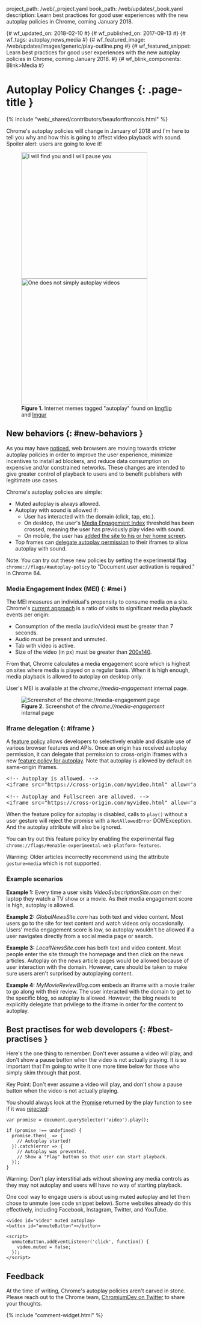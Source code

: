 project_path: /web/_project.yaml
book_path: /web/updates/_book.yaml
description: Learn best practices for good user experiences with the new autoplay policies in Chrome, coming January 2018.

{# wf_updated_on: 2018-02-10 #}
{# wf_published_on: 2017-09-13 #}
{# wf_tags: autoplay,news,media #}
{# wf_featured_image: /web/updates/images/generic/play-outline.png #}
{# wf_featured_snippet: Learn best practices for good user experiences with the new autoplay policies in Chrome, coming January 2018. #}
{# wf_blink_components: Blink>Media #}

# Autoplay Policy Changes {: .page-title }

{% include "web/_shared/contributors/beaufortfrancois.html" %}

Chrome's autoplay policies will change in January of 2018 and I'm here to tell
you why and how this is going to affect video playback with sound. Spoiler
alert: users are going to love it!

<figure>
  <a href="https://imgflip.com/i/ngd6c">
    <img height="335px" src="https://i.imgflip.com/ngd6c.jpg"
         title="I will find you and I will pause you"/>
  </a>
  <a href="https://imgur.com/a/p1ZjC">
    <img height="335px" src="https://i.imgur.com/aFO9wAml.jpg"
         title="One does not simply autoplay videos"/>
  </a>
  <figcaption>
    <b>Figure 1.</b>
    Internet memes tagged "autoplay" found on
    <a href="https://imgflip.com/i/ngd6c">Imgflip</a> and
    <a href="https://imgur.com/a/p1ZjC">Imgur</a>
  </figcaption>
</figure>

## New behaviors {: #new-behaviors }

As you may have [noticed], web browsers are moving towards stricter autoplay
policies in order to improve the user experience, minimize incentives to install
ad blockers, and reduce data consumption on expensive and/or constrained
networks. These changes are intended to give greater control of playback to
users and to benefit publishers with legitimate use cases.

Chrome's autoplay policies are simple:

- Muted autoplay is always allowed.
- Autoplay with sound is allowed if:
    - User has interacted with the domain (click, tap, etc.).
    - On desktop, the user's [Media Engagement Index](#mei) threshold has been crossed,
      meaning the user has previously play video with sound.
    - On mobile, the user has [added the site to his or her home screen].
- Top frames can [delegate autoplay permission](#iframe) to their iframes to
  allow autoplay with sound.

Note: You can try out these new policies by setting the experimental flag
`chrome://flags/#autoplay-policy` to "Document user activation is required." in
Chrome 64.

### Media Engagement Index (MEI) {: #mei }

The MEI measures an individual's propensity to consume media on a site.
Chrome's [current approach] is a ratio of visits to significant media playback
events per origin:

- Consumption of the media (audio/video) must be greater than 7 seconds.
- Audio must be present and unmuted.
- Tab with video is active.
- Size of the video (in px) must be greater than [200x140].

From that, Chrome calculates a media engagement score which is highest on sites
where media is played on a regular basis. When it is high enough, media playback
is allowed to autoplay on desktop only.

User's MEI is available at the <i>chrome://media-engagement</i> internal page.

<figure>
  <img src="/web/updates/images/2017/09/media-engagement.png"
       alt="Screenshot of the chrome://media-engagement page">
  <figcaption>
    <b>Figure 2.</b>
    Screenshot of the <i>chrome://media-engagement</i> internal page
  </figcaption>
</figure>

### Iframe delegation {: #iframe }

A [feature policy] allows developers to selectively enable and disable use of
various browser features and APIs. Once an origin has received autoplay
permission, it can delegate that permission to cross-origin iframes with a new
[feature policy for autoplay]. Note that autoplay is allowed by default on
same-origin iframes.

<pre class="prettyprint">
&lt;!-- Autoplay is allowed. -->
&lt;iframe src="https://cross-origin.com/myvideo.html" allow="autoplay">

&lt;!-- Autoplay and Fullscreen are allowed. -->
&lt;iframe src="https://cross-origin.com/myvideo.html" allow="autoplay; fullscreen">
</pre>

When the feature policy for autoplay is disabled, calls to `play()` without a
user gesture will reject the promise with a `NotAllowedError` DOMException. And
the autoplay attribute will also be ignored.

You can try out this feature policy by enabling the experimental flag
`chrome://flags/#enable-experimental-web-platform-features`.

Warning: Older articles incorrectly recommend using the attribute
`gesture=media` which is not supported.

### Example scenarios

<b>Example 1:</b> Every time a user visits <i>VideoSubscriptionSite.com</i> on their
laptop they watch a TV show or a movie. As their media engagement score is
high, autoplay is allowed.

<b>Example 2:</b> <i>GlobalNewsSite.com</i> has both text and video content.
Most users go to the site for text content and watch videos only occasionally.
Users' media engagement score is low, so autoplay wouldn't be allowed if a user
navigates directly from a social media page or search.

<b>Example 3:</b> <i>LocalNewsSite.com</i> has both text and video content.
Most people enter the site through the homepage and then click on the news
articles. Autoplay on the news article pages would be allowed because of user
interaction with the domain. However, care should be taken to make sure users
aren't surprised by autoplaying content.

<b>Example 4:</b> <i>MyMovieReviewBlog.com</i> embeds an iframe with a movie
trailer to go along with their review. The user interacted with the domain to
get to the specific blog, so autoplay is allowed. However, the blog needs to
explicitly delegate that privilege to the iframe in order for the content to
autoplay.

## Best practises for web developers {: #best-practises }

Here's the one thing to remember: Don't ever assume a video will play, and
don't show a pause button when the video is not actually playing. It is so
important that I'm going to write it one more time below for those who simply
skim through that post.

Key Point: Don't ever assume a video will play, and don't show a pause button
when the video is not actually playing.

You should always look at the [Promise] returned by the play function to see if
it was [rejected]:

    var promise = document.querySelector('video').play();

    if (promise !== undefined) {
      promise.then(_ => {
        // Autoplay started!
      }).catch(error => {
        // Autoplay was prevented.
        // Show a "Play" button so that user can start playback.
      });
    }

Warning: Don't play interstitial ads without showing any media controls as they
may not autoplay and users will have no way of starting playback.

One cool way to engage users is about using muted autoplay and let them chose
to unmute (see code snippet below). Some websites already do this effectively,
including Facebook, Instagram, Twitter, and YouTube.

    <video id="video" muted autoplay>
    <button id="unmuteButton"></button>

    <script>
      unmuteButton.addEventListener('click', function() {
        video.muted = false;
      });
    </script>

## Feedback

At the time of writing, Chrome's autoplay policies aren't carved in stone.
Please reach out to the Chrome team, [ChromiumDev on Twitter] to share your
thoughts.

{% include "comment-widget.html" %}

[noticed]: https://webkit.org/blog/7734/auto-play-policy-changes-for-macos/
[added the site to his or her home screen]: /web/updates/2017/02/improved-add-to-home-screen
[Promise]: /web/fundamentals/getting-started/primers/promises
[rejected]: /web/updates/2017/06/play-request-was-interrupted
[200x140]: https://chromium.googlesource.com/chromium/src/+/1c63b1b71d28851fc495fdee9a2c724ea148e827/chrome/browser/media/media_engagement_contents_observer.cc#38
[feature policy for autoplay]: https://github.com/WICG/feature-policy/blob/gh-pages/features.md
[feature policy]: https://wicg.github.io/feature-policy/
[current approach]: https://docs.google.com/document/d/1_278v_plodvgtXSgnEJ0yjZJLg14Ogf-ekAFNymAJoU/edit
[ChromiumDev on Twitter]: https://twitter.com/chromiumdev

